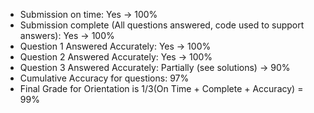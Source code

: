 - Submission on time: Yes -> 100%
- Submission complete (All questions answered, code used to support answers): Yes -> 100%
- Question 1 Answered Accurately: Yes -> 100%
- Question 2 Answered Accurately: Yes -> 100%
- Question 3 Answered Accurately: Partially (see solutions) -> 90%
- Cumulative Accuracy for questions: 97%
- Final Grade for Orientation is 1/3(On Time + Complete + Accuracy) = 99%
